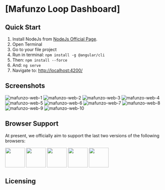 # [Mafunzo Loop Dashboard]

## Quick Start

1. Install NodeJs from [NodeJs Official Page](https://nodejs.org/en).
2. Open Terminal
3. Go to your file project
4. Run in terminal: `npm install -g @angular/cli`
5. Then: `npm install --force`
6. And: `ng serve`
7. Navigate to: [http://localhost:4200/](http://localhost:4200/)

## Screenshots
![mafunzo-web-1](https://github.com/malcolmmaima/mafunzo-loop-web/assets/3639153/17d56ce7-71cf-4174-b361-0f5c72368092)
![mafunzo-web-2](https://github.com/malcolmmaima/mafunzo-loop-web/assets/3639153/55e4f747-618c-44c9-ac9e-5c4e90def81b)
![mafunzo-web-3](https://github.com/malcolmmaima/mafunzo-loop-web/assets/3639153/8a9efa81-6377-42be-9c87-74022e00545a)
![mafunzo-web-4](https://github.com/malcolmmaima/mafunzo-loop-web/assets/3639153/7af05b7f-e975-4540-86f7-2d4c19df9dab)
![mafunzo-web-5](https://github.com/malcolmmaima/mafunzo-loop-web/assets/3639153/bca7641b-ceaf-4033-b127-4b6dda453dde)
![mafunzo-web-6](https://github.com/malcolmmaima/mafunzo-loop-web/assets/3639153/1f9792d2-c27b-4800-adbf-115a988307ca)
![mafunzo-web-7](https://github.com/malcolmmaima/mafunzo-loop-web/assets/3639153/9afedfee-b1a4-47f3-8e37-4bc7b318f7f9)
![mafunzo-web-8](https://github.com/malcolmmaima/mafunzo-loop-web/assets/3639153/39d5e390-1826-4507-9d80-c1f92ecb5ad4)
![mafunzo-web-9](https://github.com/malcolmmaima/mafunzo-loop-web/assets/3639153/a2da7e27-12de-48f7-ae9e-d5be0092a29d)
![mafunzo-web-10](https://github.com/malcolmmaima/mafunzo-loop-web/assets/3639153/0d2c0faa-baca-4b6c-9bcd-7edab0256474)


## Browser Support

At present, we officially aim to support the last two versions of the following browsers:

<img src="https://s3.amazonaws.com/creativetim_bucket/github/browser/chrome.png" width="64" height="64"> <img src="https://s3.amazonaws.com/creativetim_bucket/github/browser/firefox.png" width="64" height="64"> <img src="https://s3.amazonaws.com/creativetim_bucket/github/browser/edge.png" width="64" height="64"> <img src="https://s3.amazonaws.com/creativetim_bucket/github/browser/safari.png" width="64" height="64"> <img src="https://s3.amazonaws.com/creativetim_bucket/github/browser/opera.png" width="64" height="64">

## Licensing
